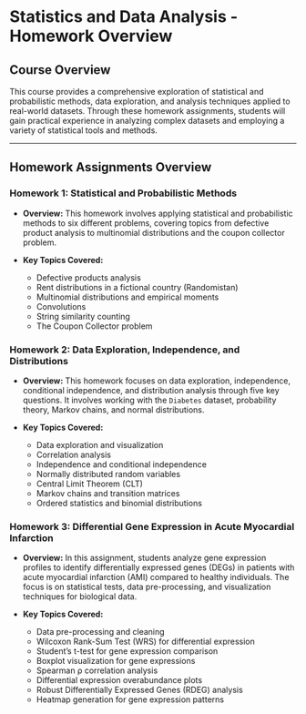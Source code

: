 
# Statistics and Data Analysis - Homework Overview

## Course Overview
This course provides a comprehensive exploration of statistical and probabilistic methods, data exploration, and analysis techniques applied to real-world datasets. Through these homework assignments, students will gain practical experience in analyzing complex datasets and employing a variety of statistical tools and methods.

---

## Homework Assignments Overview

### Homework 1: Statistical and Probabilistic Methods
- **Overview:**
  This homework involves applying statistical and probabilistic methods to six different problems, covering topics from defective product analysis to multinomial distributions and the coupon collector problem.
  
- **Key Topics Covered:**
  - Defective products analysis
  - Rent distributions in a fictional country (Randomistan)
  - Multinomial distributions and empirical moments
  - Convolutions
  - String similarity counting
  - The Coupon Collector problem

### Homework 2: Data Exploration, Independence, and Distributions
- **Overview:**
  This homework focuses on data exploration, independence, conditional independence, and distribution analysis through five key questions. It involves working with the `Diabetes` dataset, probability theory, Markov chains, and normal distributions.
  
- **Key Topics Covered:**
  - Data exploration and visualization
  - Correlation analysis
  - Independence and conditional independence
  - Normally distributed random variables
  - Central Limit Theorem (CLT)
  - Markov chains and transition matrices
  - Ordered statistics and binomial distributions

### Homework 3: Differential Gene Expression in Acute Myocardial Infarction
- **Overview:**
  In this assignment, students analyze gene expression profiles to identify differentially expressed genes (DEGs) in patients with acute myocardial infarction (AMI) compared to healthy individuals. The focus is on statistical tests, data pre-processing, and visualization techniques for biological data.
  
- **Key Topics Covered:**
  - Data pre-processing and cleaning
  - Wilcoxon Rank-Sum Test (WRS) for differential expression
  - Student’s t-test for gene expression comparison
  - Boxplot visualization for gene expressions
  - Spearman ρ correlation analysis
  - Differential expression overabundance plots
  - Robust Differentially Expressed Genes (RDEG) analysis
  - Heatmap generation for gene expression patterns
